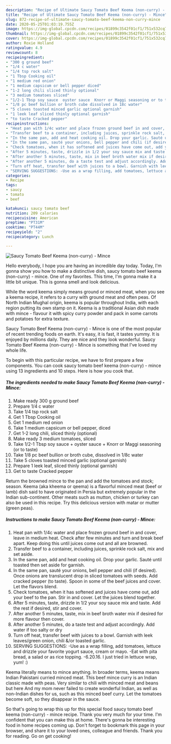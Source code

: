 ```yaml
---
description: "Recipe of Ultimate Saucy Tomato Beef Keema (non-curry) - Mince"
title: "Recipe of Ultimate Saucy Tomato Beef Keema (non-curry) - Mince"
slug: 872-recipe-of-ultimate-saucy-tomato-beef-keema-non-curry-mince
date: 2020-05-25T01:03:19.755Z
image: https://img-global.cpcdn.com/recipes/01899c3542f01cf1/751x532cq70/saucy-tomato-beef-keema-non-curry-mince-recipe-main-photo.jpg
thumbnail: https://img-global.cpcdn.com/recipes/01899c3542f01cf1/751x532cq70/saucy-tomato-beef-keema-non-curry-mince-recipe-main-photo.jpg
cover: https://img-global.cpcdn.com/recipes/01899c3542f01cf1/751x532cq70/saucy-tomato-beef-keema-non-curry-mince-recipe-main-photo.jpg
author: Roxie Holland
ratingvalue: 4.9
reviewcount: 8
recipeingredient:
- "300 g ground beef"
- "1/4 c water"
- "1/4 tsp rock salt"
- "1 Tbsp Cooking oil"
- "1 medium red onion"
- "1 medium capsicum or bell pepper diced"
- "1-2 long chili sliced thinly optional"
- "3 medium tomatoes sliced"
- "1/2-1 Tbsp soy sauce  oyster sauce  Knorr or Maggi seasoning or to taste"
- "1/8 pc beef bullion or broth cube dissolved in 18c water"
- "5 cloves toasted minced garlic optional garnish"
- "1 leek leaf sliced thinly optional garnish"
- "to taste Cracked pepper"
recipeinstructions:
- "Heat pan with 1/4c water and place frozen ground beef in and cover, leave in medium heat. Check after few minutes and turn and break beef apart. Keep doing this until juices come out and all are browned."
- "Transfer beef to a container, including juices, sprinkle rock salt, mix and set aside."
- "In the same pan, add and heat cooking oil. Drop your garlic. Sauté until toasted then set aside for garnish."
- "In the same pan, sauté your onions, bell pepper and chili (if desired). Once onions are translucent drop in sliced tomatoes with seeds. Add cracked pepper (to taste). Spoon in some of the beef juices and cover. Let the flavors blend."
- "Check tomatoes, when it has softened and juices have come out, add your beef to the pan. Stir in and cover. Let the juices blend together."
- "After 5 minutes, taste, drizzle in 1/2 your soy sauce mix and taste. Add the rest if desired, stir and cover."
- "After another 5 minutes, taste, mix in beef broth water mix if desired for more flavour then cover."
- "After another 5 minutes, do a taste test and adjust accordingly. Add water if too salty or dry"
- "Turn off heat, transfer beef with juices to a bowl. Garnish with leek leaves/green onion, chili &amp;/or toasted garlic."
- "SERVING SUGGESTIONS: -Use as a wrap filling, add tomatoes, lettuce and drizzle your favorite yogurt sauce, cream or mayo. -Eat with pita bread, a salad or as rice topping. -6.20.16. I just tried in lettuce wrap, yum! :)"
categories:
- Recipe
tags:
- saucy
- tomato
- beef

katakunci: saucy tomato beef 
nutrition: 209 calories
recipecuisine: American
preptime: "PT31M"
cooktime: "PT44M"
recipeyield: "2"
recipecategory: Lunch

---
```



![Saucy Tomato Beef Keema (non-curry) - Mince](https://img-global.cpcdn.com/recipes/01899c3542f01cf1/751x532cq70/saucy-tomato-beef-keema-non-curry-mince-recipe-main-photo.jpg)

Hello everybody, I hope you are having an incredible day today. Today, I'm gonna show you how to make a distinctive dish, saucy tomato beef keema (non-curry) - mince. One of my favorites. This time, I'm gonna make it a little bit unique. This is gonna smell and look delicious.

While the word keema simply means ground or minced meat, when you see a keema recipe, it refers to a curry with ground meat and often peas. Of North Indian Mughal origin, keema is popular throughout India, with each region putting its own stamp on it. Keema is a traditional Asian dish made with mince - flavour it with spicy curry powder and pack in some carrots and potatoes for extra texture.

Saucy Tomato Beef Keema (non-curry) - Mince is one of the most popular of recent trending foods on earth. It's easy, it is fast, it tastes yummy. It is enjoyed by millions daily. They are nice and they look wonderful. Saucy Tomato Beef Keema (non-curry) - Mince is something that I've loved my whole life.


To begin with this particular recipe, we have to first prepare a few components. You can cook saucy tomato beef keema (non-curry) - mince using 13 ingredients and 10 steps. Here is how you cook that.

<!--inarticleads1-->

##### The ingredients needed to make Saucy Tomato Beef Keema (non-curry) - Mince:

1. Make ready 300 g ground beef
1. Prepare 1/4 c water
1. Take 1/4 tsp rock salt
1. Get 1 Tbsp Cooking oil
1. Get 1 medium red onion
1. Take 1 medium capsicum or bell pepper, diced
1. Get 1-2 long chili, sliced thinly (optional)
1. Make ready 3 medium tomatoes, sliced
1. Take 1/2-1 Tbsp soy sauce + oyster sauce + Knorr or Maggi seasoning (or to taste)
1. Take 1/8 pc beef bullion or broth cube, dissolved in 1/8c water
1. Take 5 cloves toasted minced garlic (optional garnish)
1. Prepare 1 leek leaf, sliced thinly (optional garnish)
1. Get to taste Cracked pepper


Return the browned mince to the pan and add the tomatoes and stock; season. Keema (aka kheema or qeema) is a flavorful minced meat (beef or lamb) dish said to have originated in Persia but extremely popular in the Indian sub-continent. Other meats such as mutton, chicken or turkey can also be used in this recipe. Try this delicious version with matar or mutter (green peas). 

<!--inarticleads2-->

##### Instructions to make Saucy Tomato Beef Keema (non-curry) - Mince:

1. Heat pan with 1/4c water and place frozen ground beef in and cover, leave in medium heat. Check after few minutes and turn and break beef apart. Keep doing this until juices come out and all are browned.
1. Transfer beef to a container, including juices, sprinkle rock salt, mix and set aside.
1. In the same pan, add and heat cooking oil. Drop your garlic. Sauté until toasted then set aside for garnish.
1. In the same pan, sauté your onions, bell pepper and chili (if desired). Once onions are translucent drop in sliced tomatoes with seeds. Add cracked pepper (to taste). Spoon in some of the beef juices and cover. Let the flavors blend.
1. Check tomatoes, when it has softened and juices have come out, add your beef to the pan. Stir in and cover. Let the juices blend together.
1. After 5 minutes, taste, drizzle in 1/2 your soy sauce mix and taste. Add the rest if desired, stir and cover.
1. After another 5 minutes, taste, mix in beef broth water mix if desired for more flavour then cover.
1. After another 5 minutes, do a taste test and adjust accordingly. Add water if too salty or dry
1. Turn off heat, transfer beef with juices to a bowl. Garnish with leek leaves/green onion, chili &amp;/or toasted garlic.
1. SERVING SUGGESTIONS: -Use as a wrap filling, add tomatoes, lettuce and drizzle your favorite yogurt sauce, cream or mayo. -Eat with pita bread, a salad or as rice topping. -6.20.16. I just tried in lettuce wrap, yum! :)


Keema literally means to mince anything. In broader terms, keema means Indian Pakistani curried minced meat. This beef mince curry is an Indian classic made with peas. Very similar to chili with minced meat and beans but here And my mom never failed to create wonderful Indian, as well as non-Indian dishes for us, such as this minced beef curry. Let the tomatoes become soft, so they disappear in the sauce. 

So that's going to wrap this up for this special food saucy tomato beef keema (non-curry) - mince recipe. Thank you very much for your time. I'm confident that you can make this at home. There's gonna be interesting food in home recipes coming up. Don't forget to bookmark this page in your browser, and share it to your loved ones, colleague and friends. Thank you for reading. Go on get cooking!
